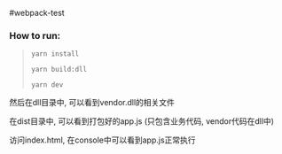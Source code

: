 #webpack-test

### How to run:

> `yarn install`
>
> `yarn build:dll`
>
> `yarn dev`

然后在dll目录中, 可以看到vendor.dll的相关文件

在dist目录中, 可以看到打包好的app.js (只包含业务代码, vendor代码在dll中)

访问index.html, 在console中可以看到app.js正常执行

